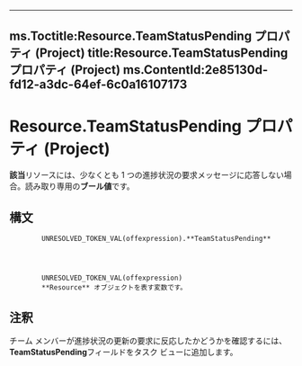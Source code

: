 

---
ms.Toctitle:Resource.TeamStatusPending プロパティ (Project)
title:Resource.TeamStatusPending プロパティ (Project)
ms.ContentId:2e85130d-fd12-a3dc-64ef-6c0a16107173
---
# Resource.TeamStatusPending プロパティ (Project)




**該当**リソースには、少なくとも 1 つの進捗状況の要求メッセージに応答しない場合。読み取り専用の**ブール値**です。

## 構文

            UNRESOLVED_TOKEN_VAL(offexpression).**TeamStatusPending**




            UNRESOLVED_TOKEN_VAL(offexpression)
            **Resource** オブジェクトを表す変数です。



## 注釈
チーム メンバーが進捗状況の更新の要求に反応したかどうかを確認するには、 **TeamStatusPending**フィールドをタスク ビューに追加します。




